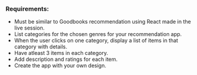 ### Requirements: 
- Must be similar to Goodbooks recommendation using React made in the live session.
- List categories for the chosen genres for your recommendation app.
- When the user clicks on one category, display a list of items in that category with details.
- Have atleast 3 items in each category.
- Add description and ratings for each item.
- Create the app with your own design.
